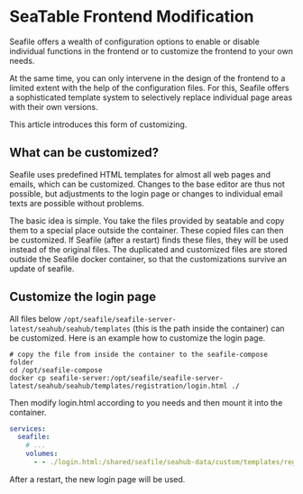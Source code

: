 # SeaTable Frontend Modification

Seafile offers a wealth of configuration options to enable or disable individual functions in the frontend or to customize the frontend to your own needs.

At the same time, you can only intervene in the design of the frontend to a limited extent with the help of the configuration files. For this, Seafile offers a sophisticated template system to selectively replace individual page areas with their own versions.

This article introduces this form of customizing.

## What can be customized?

Seafile uses predefined HTML templates for almost all web pages and emails, which can be customized. Changes to the base editor are thus not possible, but adjustments to the login page or changes to individual email texts are possible without problems.

The basic idea is simple. You take the files provided by seatable and copy them to a special place outside the container. These copied files can then be customized. If Seafile (after a restart) finds these files, they will be used instead of the original files. The duplicated and customized files are stored outside the Seafile docker container, so that the customizations survive an update of seafile.

## Customize the login page

All files below `/opt/seafile/seafile-server-latest/seahub/seahub/templates` (this is the path inside the container) can be customized. Here is an example how to customize the login page.

```
# copy the file from inside the container to the seafile-compose folder
cd /opt/seafile-compose
docker cp seafile-server:/opt/seafile/seafile-server-latest/seahub/seahub/templates/registration/login.html ./
```

Then modify login.html according to you needs and then mount it into the container.

```yml
services:
  seafile:
    # ...
    volumes:
      - - ./login.html:/shared/seafile/seahub-data/custom/templates/registration/login.html:ro
```

After a restart, the new login page will be used.
